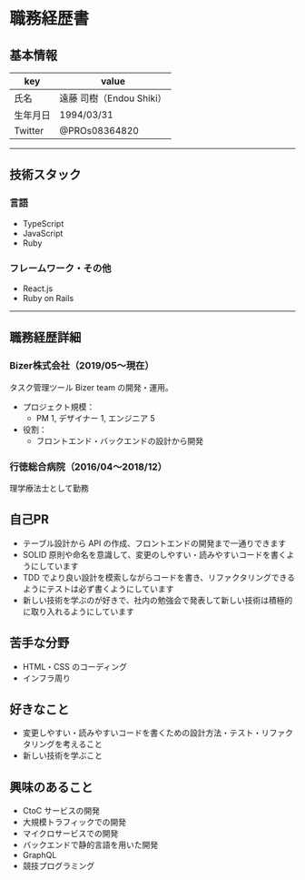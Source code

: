 # 職務経歴書

## 基本情報

|key|value|
|---|---|
|氏名|遠藤 司樹（Endou Shiki）|
|生年月日|1994/03/31|
|Twitter|@PROs08364820|

---

## 技術スタック

### 言語

- TypeScript 
- JavaScript
- Ruby

### フレームワーク・その他

- React.js
- Ruby on Rails

---

## 職務経歴詳細

### Bizer株式会社（2019/05〜現在）

タスク管理ツール Bizer team の開発・運用。

- プロジェクト規模：
  - PM 1, デザイナー 1, エンジニア 5
- 役割：
  - フロントエンド・バックエンドの設計から開発

### 行徳総合病院（2016/04〜2018/12）

理学療法士として勤務

## 自己PR

- テーブル設計から API の作成、フロントエンドの開発まで一通りできます
- SOLID 原則や命名を意識して、変更のしやすい・読みやすいコードを書くようにしています
- TDD でより良い設計を模索しながらコードを書き、リファクタリングできるようにテストは必ず書くようにしています
- 新しい技術を学ぶのが好きで、社内の勉強会で発表して新しい技術は積極的に取り入れるようにしています

## 苦手な分野

- HTML・CSS のコーディング
- インフラ周り

## 好きなこと

- 変更しやすい・読みやすいコードを書くための設計方法・テスト・リファクタリングを考えること
- 新しい技術を学ぶこと

## 興味のあること

- CtoC サービスの開発
- 大規模トラフィックでの開発
- マイクロサービスでの開発
- バックエンドで静的言語を用いた開発
- GraphQL
- 競技プログラミング
